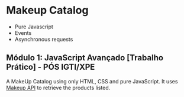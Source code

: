 # Makeup Catalog

- Pure Javascript
- Events
- Asynchronous requests

## Módulo 1: JavaScript Avançado [Trabalho Prático] - PÓS IGTI/XPE

A MakeUp Catalog using only HTML, CSS and pure JavaScript.
It uses [Makeup API][mk1] to retrieve the products listed.

[mk1]: https://makeup-api.herokuapp.com/